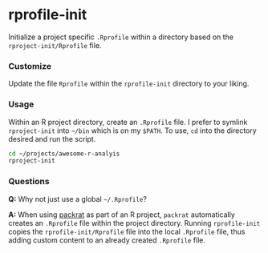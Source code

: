 # rprofile-init
Initialize a project specific `.Rprofile` within a directory based on the `rproject-init/Rprofile` file.

### Customize 
Update the file `Rprofile` within the `rprofile-init` directory to your liking.

### Usage
Within an R project directory, create an `.Rprofile` file.  I prefer to symlink `rproject-init` into `~/bin` which is on my `$PATH`.  To use, `cd` into the directory desired and run the script.

```bash
cd ~/projects/awesome-r-analyis
rproject-init
```

### Questions
**Q:** Why not just use a global `~/.Rprofile`?

**A:** When using [packrat](rstudio.github.io/packrat/) as part of an R project, `packrat` automatically creates an `.Rprofile` file within the project directory.  Running `rprofile-init` copies the `rprofile-init/Rprofile` file into the local `.Rprofile` file, thus adding custom content to an already created `.Rprofile` file.
